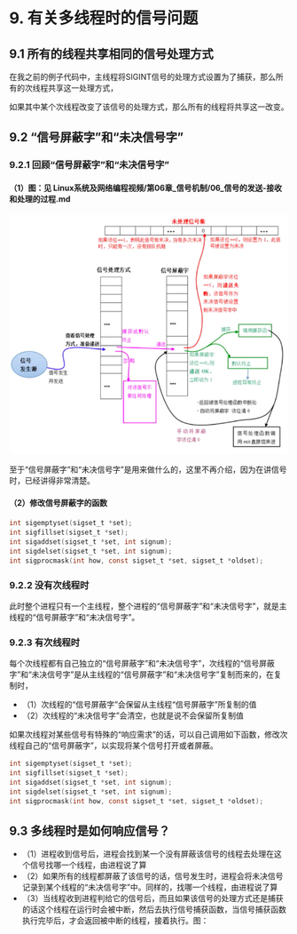 # 9. 有关多线程时的信号问题

## 9.1 所有的线程共享相同的信号处理方式

在我之前的例子代码中，主线程将SIGINT信号的处理方式设置为了捕获，那么所有的次线程共享这一处理方式，

如果其中某个次线程改变了该信号的处理方式，那么所有的线程将共享这一改变。

## 9.2 “信号屏蔽字”和“未决信号字”

### 9.2.1 回顾“信号屏蔽字”和“未决信号字”

#### （1）图：见 Linux系统及网络编程视频/第06章_信号机制/06_信号的发送-接收和处理的过程.md

![信号处理流程](../第06章_信号机制/信号处理流程.png)

至于“信号屏蔽字”和“未决信号字”是用来做什么的，这里不再介绍，因为在讲信号时，已经讲得非常清楚。

#### （2）修改信号屏蔽字的函数

```c
int sigemptyset(sigset_t *set);
int sigfillset(sigset_t *set);
int sigaddset(sigset_t *set, int signum);
int sigdelset(sigset_t *set, int signum);
int sigprocmask(int how, const sigset_t *set, sigset_t *oldset);
```

### 9.2.2 没有次线程时

此时整个进程只有一个主线程，整个进程的“信号屏蔽字”和“未决信号字”，就是主线程的“信号屏蔽字”和“未决信号字”。

### 9.2.3 有次线程时

每个次线程都有自己独立的“信号屏蔽字”和“未决信号字”，次线程的“信号屏蔽字”和“未决信号字”是从主线程的“信号屏蔽字”和“未决信号字”复制而来的，在复制时，

+ （1）次线程的“信号屏蔽字”会保留从主线程“信号屏蔽字”所复制的值
+ （2）次线程的“未决信号字”会清空，也就是说不会保留所复制值

如果次线程对某些信号有特殊的“响应需求”的话，可以自己调用如下函数，修改次线程自己的“信号屏蔽字”，以实现将某个信号打开或者屏蔽。

```c
int sigemptyset(sigset_t *set);
int sigfillset(sigset_t *set);
int sigaddset(sigset_t *set, int signum);
int sigdelset(sigset_t *set, int signum);
int sigprocmask(int how, const sigset_t *set, sigset_t *oldset);
```

## 9.3 多线程时是如何响应信号？

+ （1）进程收到信号后，进程会找到某一个没有屏蔽该信号的线程去处理在这个信号找哪一个线程，由进程说了算
+ （2）如果所有的线程都屏蔽了该信号的话，信号发生时，进程会将未决信号记录到某个线程的“未决信号字”中。同样的，找哪一个线程，由进程说了算
+ （3）当线程收到进程判给它的信号后，而且如果该信号的处理方式还是捕获的话这个线程在运行时会被中断，然后去执行信号捕获函数，当信号捕获函数执行完毕后，才会返回被中断的线程，接着执行。图：
